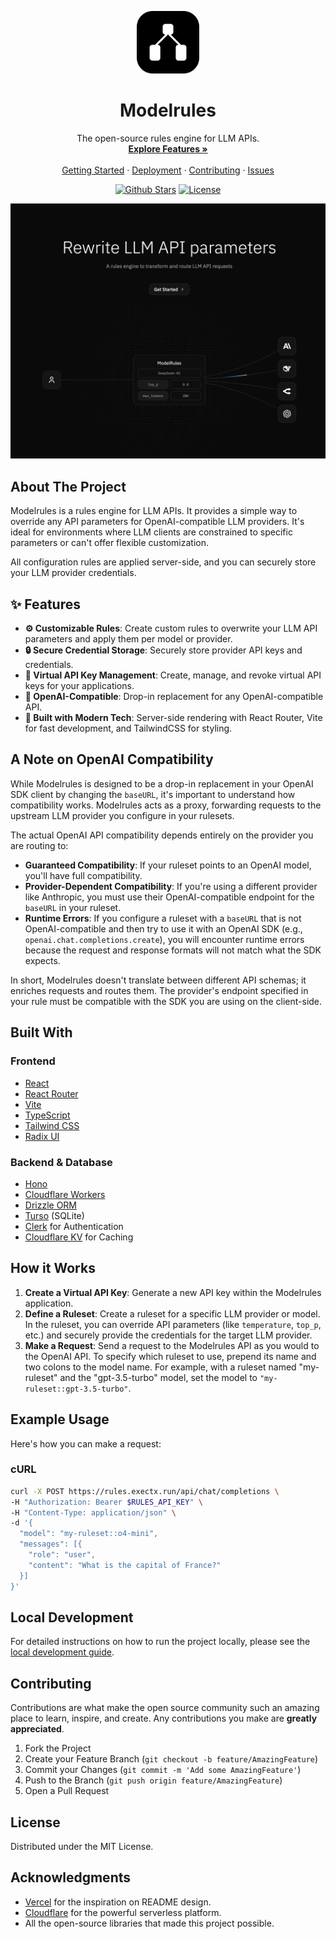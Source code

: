 <p align="center">
  <a href="" target="_blank">
  <img src="./apps/rules/public/favicon.svg" alt="Modelrules Logo" width="100">
  </a>
</p>

<h1 align="center">Modelrules</h1>

<p align="center">
    The open-source rules engine for LLM APIs.
    <br />
    <a href="#features"><strong>Explore Features »</strong></a>
    <br />
    <br />
    <a href="https://rules.exectx.run">Getting Started</a>
    ·
    <a href="./apps/rules/README.md#deployment">Deployment</a>
    ·
    <a href="#contributing">Contributing</a>
    ·
    <a href="https://github.com/exectx/model-rules/issues">Issues</a>
</p>

<p align="center">
   <a href="https://github.com/exectx/model-rules/stargazers"><img src="https://img.shields.io/github/stars/exectx/model-rules?style=social" alt="Github Stars"></a>
   <a href="https://github.com/exectx/model-rules/blob/main/LICENSE"><img src="https://img.shields.io/badge/license-MIT-blue" alt="License"></a>
</p>

![Modelrules Hero Image](./hero.png)

## About The Project

Modelrules is a rules engine for LLM APIs. It provides a simple way to override any API parameters for OpenAI-compatible LLM providers. It's ideal for environments where LLM clients are constrained to specific parameters or can't offer flexible customization.

All configuration rules are applied server-side, and you can securely store your LLM provider credentials.

## ✨ Features

- **⚙️ Customizable Rules**: Create custom rules to overwrite your LLM API parameters and apply them per model or provider.
- **🔒 Secure Credential Storage**: Securely store provider API keys and credentials.
- **🔑 Virtual API Key Management**: Create, manage, and revoke virtual API keys for your applications.
- **🔄 OpenAI-Compatible**: Drop-in replacement for any OpenAI-compatible API.
- **🚀 Built with Modern Tech**: Server-side rendering with React Router, Vite for fast development, and TailwindCSS for styling.

## A Note on OpenAI Compatibility

While Modelrules is designed to be a drop-in replacement in your OpenAI SDK client by changing the `baseURL`, it's important to understand how compatibility works. Modelrules acts as a proxy, forwarding requests to the upstream LLM provider you configure in your rulesets.

The actual OpenAI API compatibility depends entirely on the provider you are routing to:

- **Guaranteed Compatibility**: If your ruleset points to an OpenAI model, you'll have full compatibility.
- **Provider-Dependent Compatibility**: If you're using a different provider like Anthropic, you must use their OpenAI-compatible endpoint for the `baseURL` in your ruleset.
- **Runtime Errors**: If you configure a ruleset with a `baseURL` that is not OpenAI-compatible and then try to use it with an OpenAI SDK (e.g., `openai.chat.completions.create`), you will encounter runtime errors because the request and response formats will not match what the SDK expects.

In short, Modelrules doesn't translate between different API schemas; it enriches requests and routes them. The provider's endpoint specified in your rule must be compatible with the SDK you are using on the client-side.

## Built With

### Frontend

- [React](https://reactjs.org/)
- [React Router](https://reactrouter.com/)
- [Vite](https://vitejs.dev/)
- [TypeScript](https://www.typescriptlang.org/)
- [Tailwind CSS](https://tailwindcss.com/)
- [Radix UI](https://www.radix-ui.com/)

### Backend & Database

- [Hono](https://hono.dev/)
- [Cloudflare Workers](https://workers.cloudflare.com/)
- [Drizzle ORM](https://orm.drizzle.team/)
- [Turso](https://turso.tech/) (SQLite)
- [Clerk](https://clerk.com/) for Authentication
- [Cloudflare KV](https://developers.cloudflare.com/kv/) for Caching

## How it Works

1.  **Create a Virtual API Key**: Generate a new API key within the Modelrules application.
2.  **Define a Ruleset**: Create a ruleset for a specific LLM provider or model. In the ruleset, you can override API parameters (like `temperature`, `top_p`, etc.) and securely provide the credentials for the target LLM provider.
3.  **Make a Request**: Send a request to the Modelrules API as you would to the OpenAI API. To specify which ruleset to use, prepend its name and two colons to the model name. For example, with a ruleset named "my-ruleset" and the "gpt-3.5-turbo" model, set the model to `"my-ruleset::gpt-3.5-turbo"`.

## Example Usage

Here's how you can make a request:

### cURL

```bash
curl -X POST https://rules.exectx.run/api/chat/completions \
-H "Authorization: Bearer $RULES_API_KEY" \
-H "Content-Type: application/json" \
-d '{
  "model": "my-ruleset::o4-mini",
  "messages": [{
    "role": "user",
    "content": "What is the capital of France?"
  }]
}'
```

## Local Development

For detailed instructions on how to run the project locally, please see the [local development guide](./apps/rules/README.md#local-development).

## Contributing

Contributions are what make the open source community such an amazing place to learn, inspire, and create. Any contributions you make are **greatly appreciated**.

1.  Fork the Project
2.  Create your Feature Branch (`git checkout -b feature/AmazingFeature`)
3.  Commit your Changes (`git commit -m 'Add some AmazingFeature'`)
4.  Push to the Branch (`git push origin feature/AmazingFeature`)
5.  Open a Pull Request

## License

Distributed under the MIT License.

## Acknowledgments

- [Vercel](https://vercel.com) for the inspiration on README design.
- [Cloudflare](https://www.cloudflare.com/) for the powerful serverless platform.
- All the open-source libraries that made this project possible.
